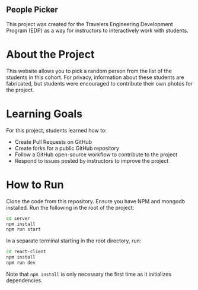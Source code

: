 ## People Picker
This project was created for the Travelers Engineering Development Program (EDP) as a way for instructors to interactively work with students.

# About the Project
This website allows you to pick a random person from the list of the students in this cohort. For privacy, information about these students are fabricated, but students were encouraged to contribute their own photos for the project.

# Learning Goals
For this project, students learned how to:
- Create Pull Requests on GitHub
- Create forks for a public GitHub repository
- Follow a GitHub open-source workflow to contribute to the project
- Respond to issues posted by instructors to improve the project

# How to Run
Clone the code from this repository. Ensure you have NPM and mongodb installed. Run the following in the root of the project:

```bash
cd server
npm install
npm run start
```

In a separate terminal starting in the root directory, run:
```bash
cd react-client
npm install
npm run dev
```
Note that `npm install` is only necessary the first time as it initializes dependencies.

